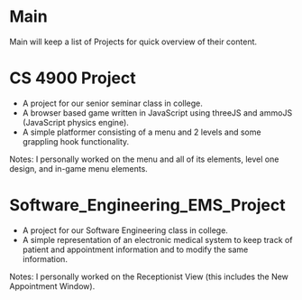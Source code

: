 # Main

Main will keep a list of Projects for quick overview of their content.

# CS 4900 Project

 - A project for our senior seminar class in college.
 - A browser based game written in JavaScript using threeJS and ammoJS (JavaScript physics engine).
 - A simple platformer consisting of a menu and 2 levels and some grappling hook functionality.
 
 Notes: I personally worked on the menu and all of its elements, level one design, and in-game menu elements.

# Software_Engineering_EMS_Project

 - A project for our Software Engineering class in college.
 - A simple representation of an electronic medical system to keep track of patient and appointment information and to modify the same information.

 Notes: I personally worked on the Receptionist View (this includes the New Appointment Window).

